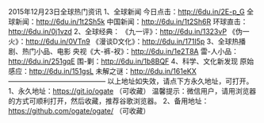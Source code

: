 
2015年12月23日全球热门资讯
1、全球新闻
今日点击：http://6du.in/2E-p_G
全球新闻：http://6du.in/1t2Sh5k
中国新闻：http://6du.in/1t2Sh6R
环球直击：http://6du.in/0j1vzd
2、全球经典：
《九一评》：http://6du.in/1323vP
《伪一火》：http://6du.in/0VTn9
《漫谈D文化》：http://6du.in/171I5p
3、全球热播剧、热门小品、电影
央视《大-裤-衩》：http://6du.in/1e2T8A
雷-人小品：http://6du.in/251gqE
围-剿：http://6du.in/1b8BQF
4、科学、文化新发现
原始感应：http://6du.in/151gsL
未解之谜：http://6du.in/161eKX
——————————————
以上地址如失效，请点下方永久地址，可打开。
1、永久地址：https://git.io/ogate  （可收藏）
温馨提示：微信用户，请用浏览器的方式可顺利打开，然后收藏，推荐谷歌浏览器。
2、备用地址：https://github.com/ogate/ogate/  （可收藏）

